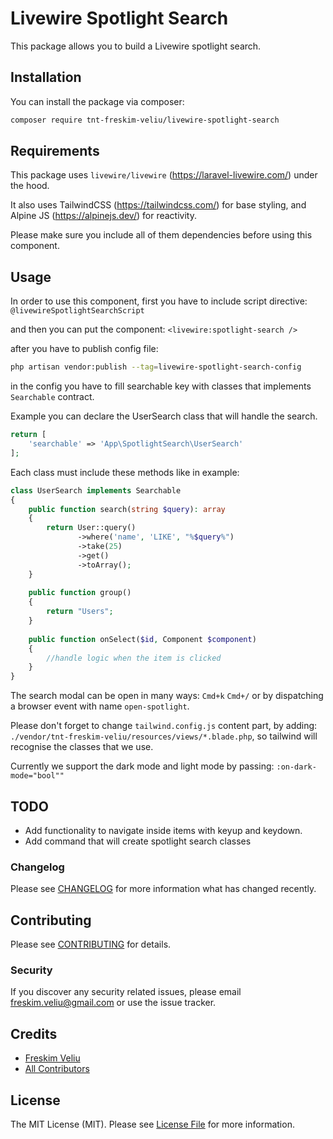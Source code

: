 # Livewire Spotlight Search

This package allows you to build a Livewire spotlight search.

## Installation

You can install the package via composer:

```bash
composer require tnt-freskim-veliu/livewire-spotlight-search
```

## Requirements

This package uses `livewire/livewire` (https://laravel-livewire.com/) under the hood.

It also uses TailwindCSS (https://tailwindcss.com/) for base styling, and Alpine JS (https://alpinejs.dev/) for reactivity.

Please make sure you include all of them dependencies before using this component.

## Usage

In order to use this component, first you have to include script directive:
`@livewireSpotlightSearchScript`

and then you can put the component: `<livewire:spotlight-search />`

after you have to publish config file:
``` bash
php artisan vendor:publish --tag=livewire-spotlight-search-config
```
in the config you have to fill searchable key with classes that implements ``Searchable`` contract.

Example you can declare the UserSearch class that will handle the search.
``` php
return [
    'searchable' => 'App\SpotlightSearch\UserSearch'
];
```

Each class must include these methods like in example:

``` php
class UserSearch implements Searchable
{
    public function search(string $query): array
    {
        return User::query()
               ->where('name', 'LIKE', "%$query%")
               ->take(25)
               ->get()
               ->toArray();
    }
    
    public function group()
    {
        return "Users";
    }
    
    public function onSelect($id, Component $component)
    {
        //handle logic when the item is clicked
    }
}
```

The search modal can be open in many ways: 
``Cmd+k``
``Cmd+/`` or by dispatching a browser event with name `open-spotlight`.

Please don't forget to change `tailwind.config.js` content part, by adding:
`./vendor/tnt-freskim-veliu/resources/views/*.blade.php`, so tailwind will recognise the classes that we use.

Currently we support the dark mode and light mode by passing:
`:on-dark-mode="bool""`

## TODO
- Add functionality to navigate inside items with keyup and keydown.
- Add command that will create spotlight search classes

### Changelog

Please see [CHANGELOG](CHANGELOG.md) for more information what has changed recently.

## Contributing

Please see [CONTRIBUTING](CONTRIBUTING.md) for details.

### Security

If you discover any security related issues, please email freskim.veliu@gmail.com or use the issue tracker.

## Credits

- [Freskim Veliu](https://github.com/tnt-freskim-veliu)
- [All Contributors](../../contributors)

## License

The MIT License (MIT). Please see [License File](LICENSE.md) for more information.

